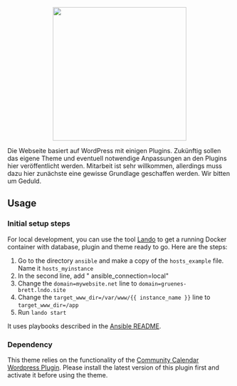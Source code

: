 <p align="center">
  <img width="300" height="300" src="assets/logo-text-light.png">
</p>

Die Webseite basiert auf WordPress mit einigen Plugins. Zukünftig sollen das eigene Theme und eventuell notwendige Anpassungen an den Plugins hier veröffentlicht werden. Mitarbeit ist sehr willkommen, allerdings muss dazu hier zunächste eine gewisse Grundlage geschaffen werden. Wir bitten um Geduld.

## Usage

### Initial setup steps

For local development, you can use the tool [Lando](https://lando.dev/) to get a running Docker container with database,
plugin and theme ready to go. Here are the steps:

1. Go to the directory `ansible` and make a copy of the `hosts_example` file. Name it `hosts_myinstance`
2. In the second line, add "  ansible_connection=local"
3. Change the `domain=mywebsite.net` line to `domain=gruenes-brett.lndo.site`
4. Change the `target_www_dir=/var/www/{{ instance_name }}` line to `target_www_dir=/app`
5. Run `lando start`

It uses playbooks described in the [Ansible README](ansible/README.md).

### Dependency

This theme relies on the functionality of the
[Community Calendar Wordpress Plugin](https://github.com/gruenes-brett/community-calendar).
Please install the latest version of this plugin first and activate it before using
the theme.
